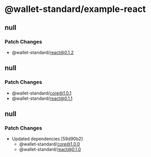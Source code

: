 # @wallet-standard/example-react

## null

### Patch Changes

-   @wallet-standard/react@0.1.2

## null

### Patch Changes

-   @wallet-standard/core@1.0.1
-   @wallet-standard/react@0.1.1

## null

### Patch Changes

-   Updated dependencies [59d90b2]
    -   @wallet-standard/core@1.0.0
    -   @wallet-standard/react@0.1.0
